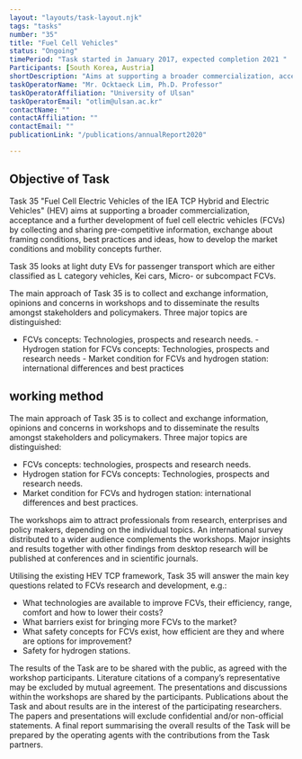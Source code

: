 ```yaml
---
layout: "layouts/task-layout.njk"
tags: "tasks"
number: "35"
title: "Fuel Cell Vehicles"
status: "Ongoing"
timePeriod: "Task started in January 2017, expected completion 2021 "
Participants: [South Korea, Austria]
shortDescription: "Aims at supporting a broader commercialization, acceptance and a further development of fuel cell electric vehicles (FCVs)."
taskOperatorName: "Mr. Ocktaeck Lim, Ph.D. Professor"
taskOperatorAffiliation: "University of Ulsan"
taskOperatorEmail: "otlim@ulsan.ac.kr"
contactName: ""
contactAffiliation: ""
contactEmail: ""
publicationLink: "/publications/annualReport2020"

---
```


## Objective of Task
Task 35 "Fuel Cell Electric Vehicles of the IEA TCP Hybrid and Electric Vehicles" (HEV) aims at supporting a broader commercialization, acceptance and a further development of fuel cell electric vehicles (FCVs) by collecting and sharing pre-competitive information, exchange about framing conditions, best practices and ideas, how to develop the market conditions and mobility concepts further. 

Task 35 looks at light duty EVs for passenger transport which are either classified as L category vehicles, Kei cars, Micro- or subcompact FCVs. 

The main approach of Task 35 is to collect and exchange information, opinions and concerns in workshops and to disseminate the results amongst stakeholders and policymakers. Three major topics are distinguished: 
- FCVs concepts: Technologies, prospects and research needs. - Hydrogen station for FCVs concepts: Technologies, prospects and research needs - Market condition for FCVs and hydrogen station: international differences and best practices 

## working method
The main approach of Task 35 is to collect and exchange information, opinions and concerns in workshops and to disseminate the results amongst stakeholders and policymakers. Three major topics are distinguished: 

- FCVs concepts: technologies, prospects and research needs. 
- Hydrogen station for FCVs concepts: Technologies, prospects and research needs. 
- Market condition for FCVs and hydrogen station: international differences and best practices.  

The workshops aim to attract professionals from research, enterprises and policy makers, depending on the individual topics. An international survey distributed to a wider audience complements the workshops. Major insights and results together with other findings from desktop research will be published at conferences and in scientific journals. 

Utilising the existing HEV TCP framework, Task 35 will answer the main key questions related to FCVs research and development, e.g.: 

- What technologies are available to improve FCVs, their efficiency, range, comfort and how to lower their costs? 
- What barriers exist for bringing more FCVs to the market? 
- What safety concepts for FCVs exist, how efficient are they and where are options for improvement? 
- Safety for hydrogen stations.  

The results of the Task are to be shared with the public, as agreed with the workshop participants. Literature citations of a company’s representative may be excluded by mutual agreement. The presentations and discussions within the workshops are shared by the participants. Publications about the Task and about results are in the interest of the participating researchers. The papers and presentations will exclude confidential and/or non-official statements. A final report summarising the overall results of the Task will be prepared by the operating agents with the contributions from the Task partners. 